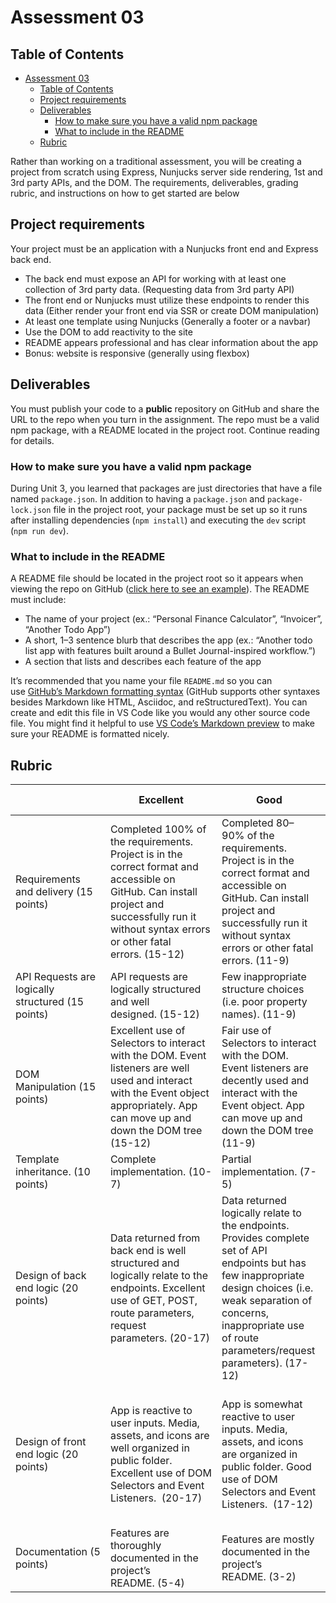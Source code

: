 # Assessment 03

## Table of Contents

- [Assessment 03](#assessment-03)
  - [Table of Contents](#table-of-contents)
  - [Project requirements](#project-requirements)
  - [Deliverables](#deliverables)
    - [How to make sure you have a valid npm package](#how-to-make-sure-you-have-a-valid-npm-package)
    - [What to include in the README](#what-to-include-in-the-readme)
  - [Rubric](#rubric)

Rather than working on a traditional assessment, you will be creating a project from scratch using Express, Nunjucks server side rendering, 1st and 3rd party APIs, and the DOM. The requirements, deliverables, grading rubric, and instructions on how to get started are below

## Project requirements

Your project must be an application with a Nunjucks front end and Express back end.

- The back end must expose an API for working with at least one collection of 3rd party data. (Requesting data from 3rd party API)
- The front end or Nunjucks must utilize these endpoints to render this data (Either render your front end via SSR or create DOM manipulation)
- At least one template using Nunjucks (Generally a footer or a navbar)
- Use the DOM to add reactivity to the site
- README appears professional and has clear information about the app
- Bonus: website is responsive (generally using flexbox)

## Deliverables

You must publish your code to a **public** repository on GitHub and share the URL to the repo when you turn in the assignment. The repo must be a valid npm package, with a README located in the project root. Continue reading for details.

### How to make sure you have a valid npm package

During Unit 3, you learned that packages are just directories that have a file named `package.json`. In addition to having a `package.json` and `package-lock.json` file in the project root, your package must be set up so it runs after installing dependencies (`npm install`) and executing the `dev` script (`npm run dev`).

### What to include in the README

A README file should be located in the project root so it appears when viewing the repo on GitHub ([click here to see an example](https://github.com/catppuccin/catppuccin#readme)). The README must include:

- The name of your project (ex.: “Personal Finance Calculator”, “Invoicer”, “Another Todo App”)
- A short, 1–3 sentence blurb that describes the app (ex.: “Another todo list app with features built around a Bullet Journal-inspired workflow.”)
- A section that lists and describes each feature of the app

It’s recommended that you name your file `README.md` so you can use [GitHub’s Markdown formatting syntax](https://docs.github.com/en/get-started/writing-on-github/getting-started-with-writing-and-formatting-on-github/basic-writing-and-formatting-syntax) (GitHub supports other syntaxes besides Markdown like HTML, Asciidoc, and reStructuredText). You can create and edit this file in VS Code like you would any other source code file. You might find it helpful to use [VS Code’s Markdown preview](https://code.visualstudio.com/docs/languages/markdown#_markdown-preview) to make sure your README is formatted nicely.

## Rubric

|  | Excellent | Good | Needs improvement | Unsatisfactory |
| --- | --- | --- | --- | --- |
| Requirements and delivery (15 points) | Completed 100% of the requirements. Project is in the correct format and accessible on GitHub. Can install project and successfully run it without syntax errors or other fatal errors. (15-12) | Completed 80–90% of the requirements. Project is in the correct format and accessible on GitHub. Can install project and successfully run it without syntax errors or other fatal errors. (11-9) | Completed 70–80% of the requirements. Project is in the correct format and accessible on GitHub. Can install project and successfully run it after correcting a few trivial errors. (9-6) | Completed less than 70% of the requirements. Project is in the correct format and accessible on GitHub. Can install project and successfully run it after correcting a few trivial errors. (6-0) |
| API Requests  are logically structured (15 points) | API requests are logically structured and well designed. (15-12) | Few inappropriate structure choices (i.e. poor property names). (11-9) | Several inappropriate structure choices. (9-6) | Data mockup is insufficient or missing. (6-0) |
| DOM Manipulation (15 points) | Excellent use of Selectors to interact with the DOM. Event listeners are well used and interact with the Event object appropriately. App can move up and down the DOM tree (15-12) | Fair use of Selectors to interact with the DOM. Event listeners are decently used and interact with the Event object. App can move up and down the DOM tree (11-9) | Poor use of Selectors to interact with the DOM. Event listeners are poorly used. App can move up and down the DOM tree (9-6) | Poor or no use of Selectors, Event listeners, and does not travers the DOM tree (6-0) |
| Template inheritance. (10 points) | Complete implementation. (10-7) | Partial implementation. (7-5) | Attempted implementation. (5-3) | Not implemented. (3-0) |
| Design of back end logic (20 points) | Data returned from back end is well structured and logically relate to the endpoints. Excellent use of GET, POST, route parameters, request parameters. (20-17) | Data returned logically relate to the endpoints. Provides complete set of API endpoints but has few inappropriate design choices (i.e. weak separation of concerns, inappropriate use of route parameters/request parameters). (17-12) | Several inappropriate design choices (i.e. inappropriate use of GET, POST, route parameters, request parameters). Data returned is disorganized. The relationship between endpoints and what they return is unclear. (12-8) | App is poorly written or incorrect. (8-0) |
| Design of front end logic (20 points) | App is reactive to user inputs. Media, assets, and icons are well organized in public folder. Excellent use of DOM Selectors and Event Listeners.  (20-17) | App is somewhat reactive to user inputs. Media, assets, and icons are organized in public folder. Good use of DOM Selectors and Event Listeners.  (17-12) | App has poor/inconsistent reactivity to user inputs. Media, assets, and icons are poorly organized in public folder. Poor  use of DOM Selectors and Event Listeners.  (12-8) | App is poorly written or incorrect. (8-0) |
| Documentation (5 points) | Features are thoroughly documented in the project’s README. (5-4) | Features are mostly documented in the project’s README. (3-2) | Missing documentation for most features. (2-1) | README is missing (0) |
